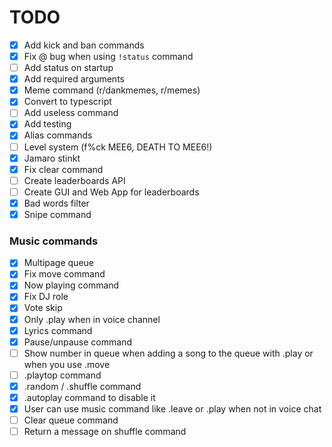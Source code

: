 # TODO

- [x] Add kick and ban commands
- [x] Fix @ bug when using `!status` command
- [ ] Add status on startup
- [x] Add required arguments
- [x] Meme command (r/dankmemes, r/memes)
- [x] Convert to typescript
- [ ] Add useless command
- [x] Add testing
- [x] Alias commands
- [ ] Level system (f%ck MEE6, DEATH TO MEE6!)
- [x] Jamaro stinkt
- [x] Fix clear command
- [ ] Create leaderboards API
- [ ] Create GUI and Web App for leaderboards
- [x] Bad words filter
- [x] Snipe command

### Music commands

- [x] Multipage queue
- [x] Fix move command
- [x] Now playing command
- [x] Fix DJ role
- [x] Vote skip
- [x] Only .play when in voice channel
- [x] Lyrics command
- [x] Pause/unpause command
- [ ] Show number in queue when adding a song to the queue with .play or when you use .move
- [ ] .playtop command
- [x] .random / .shuffle command
- [x] .autoplay command to disable it
- [x] User can use music command like .leave or .play when not in voice chat
- [ ] Clear queue command
- [ ] Return a message on shuffle command
